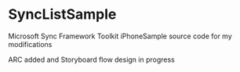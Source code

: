 SyncListSample
==============

Microsoft Sync Framework Toolkit iPhoneSample source code for my modifications

ARC added and Storyboard flow design in progress
